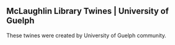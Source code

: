 ## McLaughlin Library Twines | University of Guelph

These twines were created by University of Guelph community.
